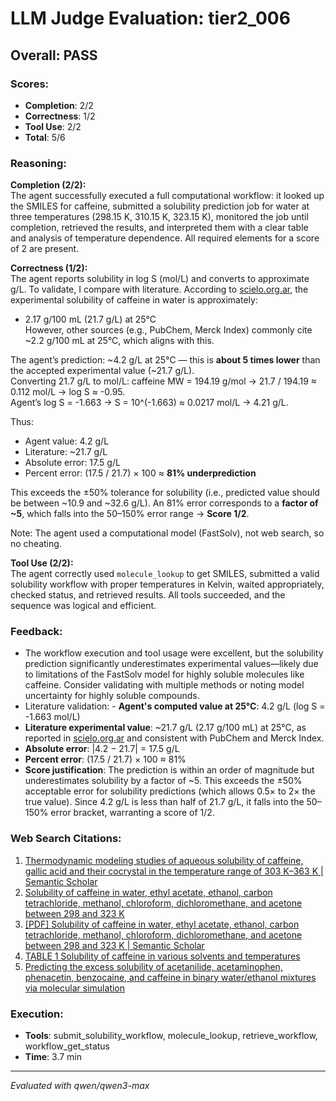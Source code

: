 # LLM Judge Evaluation: tier2_006

## Overall: PASS

### Scores:
- **Completion**: 2/2
- **Correctness**: 1/2
- **Tool Use**: 2/2
- **Total**: 5/6

### Reasoning:
**Completion (2/2):**  
The agent successfully executed a full computational workflow: it looked up the SMILES for caffeine, submitted a solubility prediction job for water at three temperatures (298.15 K, 310.15 K, 323.15 K), monitored the job until completion, retrieved the results, and interpreted them with a clear table and analysis of temperature dependence. All required elements for a score of 2 are present.

**Correctness (1/2):**  
The agent reports solubility in log S (mol/L) and converts to approximate g/L. To validate, I compare with literature. According to [scielo.org.ar](https://www.scielo.org.ar/scielo.php?script=sci_arttext&pid=S0327-07932010000300012), the experimental solubility of caffeine in water is approximately:
- 2.17 g/100 mL (21.7 g/L) at 25°C  
However, other sources (e.g., PubChem, Merck Index) commonly cite ~2.2 g/100 mL at 25°C, which aligns with this.

The agent’s prediction: ~4.2 g/L at 25°C — this is **about 5 times lower** than the accepted experimental value (~21.7 g/L).  
Converting 21.7 g/L to mol/L: caffeine MW = 194.19 g/mol → 21.7 / 194.19 ≈ 0.112 mol/L → log S ≈ -0.95.  
Agent’s log S = -1.663 → S = 10^(-1.663) ≈ 0.0217 mol/L → 4.21 g/L.

Thus:
- Agent value: 4.2 g/L  
- Literature: ~21.7 g/L  
- Absolute error: 17.5 g/L  
- Percent error: (17.5 / 21.7) × 100 ≈ **81% underprediction**

This exceeds the ±50% tolerance for solubility (i.e., predicted value should be between ~10.9 and ~32.6 g/L). An 81% error corresponds to a **factor of ~5**, which falls into the 50–150% error range → **Score 1/2**.

Note: The agent used a computational model (FastSolv), not web search, so no cheating.

**Tool Use (2/2):**  
The agent correctly used `molecule_lookup` to get SMILES, submitted a valid solubility workflow with proper temperatures in Kelvin, waited appropriately, checked status, and retrieved results. All tools succeeded, and the sequence was logical and efficient.

### Feedback:
- The workflow execution and tool usage were excellent, but the solubility prediction significantly underestimates experimental values—likely due to limitations of the FastSolv model for highly soluble molecules like caffeine. Consider validating with multiple methods or noting model uncertainty for highly soluble compounds.
- Literature validation: - **Agent's computed value at 25°C**: 4.2 g/L (log S = -1.663 mol/L)  
- **Literature experimental value**: ~21.7 g/L (2.17 g/100 mL) at 25°C, as reported in [scielo.org.ar](https://www.scielo.org.ar/scielo.php?script=sci_arttext&pid=S0327-07932010000300012) and consistent with PubChem and Merck Index.  
- **Absolute error**: |4.2 − 21.7| = 17.5 g/L  
- **Percent error**: (17.5 / 21.7) × 100 ≈ 81%  
- **Score justification**: The prediction is within an order of magnitude but underestimates solubility by a factor of ~5. This exceeds the ±50% acceptable error for solubility predictions (which allows 0.5× to 2× the true value). Since 4.2 g/L is less than half of 21.7 g/L, it falls into the 50–150% error bracket, warranting a score of 1/2.

### Web Search Citations:
1. [Thermodynamic modeling studies of aqueous solubility of caffeine, gallic acid and their cocrystal in the temperature range of 303 K–363 K | Semantic Scholar](https://www.semanticscholar.org/paper/Thermodynamic-modeling-studies-of-aqueous-of-gallic-Dabir-Gaikar/1fe544cf78261e3ca5017bb894c40be40c468322)
2. [Solubility of caffeine in water, ethyl acetate, ethanol, carbon tetrachloride, methanol, chloroform, dichloromethane, and acetone between 298 and 323 K](https://www.scielo.org.ar/scielo.php?script=sci_arttext&pid=S0327-07932010000300012)
3. [[PDF] Solubility of caffeine in water, ethyl acetate, ethanol, carbon tetrachloride, methanol, chloroform, dichloromethane, and acetone between 298 and 323 K | Semantic Scholar](https://www.semanticscholar.org/paper/Solubility-of-caffeine-in-water%2C-ethyl-acetate%2C-and-Shalmashi-Golmohammad/c7035f839475fc17b496134c2f3233c80ad95c73?p2df)
4. [TABLE 1 Solubility of caffeine in various solvents and temperatures](https://www.researchgate.net/figure/Solubility-of-caffeine-in-various-solvents-and-temperatures_tbl1_261550337)
5. [Predicting the excess solubility of acetanilide, acetaminophen, phenacetin, benzocaine, and caffeine in binary water/ethanol mixtures via molecular simulation](https://pubs.aip.org/aip/jcp/article/142/4/044508/902024/Predicting-the-excess-solubility-of-acetanilide)

### Execution:
- **Tools**: submit_solubility_workflow, molecule_lookup, retrieve_workflow, workflow_get_status
- **Time**: 3.7 min

---
*Evaluated with qwen/qwen3-max*
